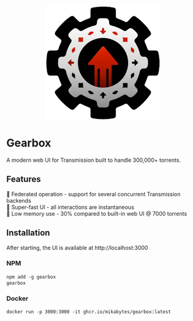 <p align="center">
  <img src="public/icon_512x512.png" width="300" height="300" alt="Gearbox icon" />
</p>

# Gearbox

A modern web UI for Transmission built to handle 300,000+ torrents.

## Features

🤗 Federated operation - support for several concurrent Transmission backends</br>
🐎 Super-fast UI - all interactions are instantaneous</br>
🧠 Low memory use - 30% compared to built-in web UI @ 7000 torrents</br>

## Installation

After starting, the UI is available at http://localhost:3000

### NPM

```
npm add -g gearbox
gearbox
```

### Docker

```
docker run -p 3000:3000 -it ghcr.io/mikabytes/gearbox:latest
```
